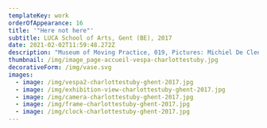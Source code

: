 ```yaml
---
templateKey: work
orderOfAppearance: 16
title: '"Here not here"'
subtitle: LUCA School of Arts, Gent (BE), 2017
date: 2021-02-02T11:59:48.272Z
description: "Museum of Moving Practice, 019, Pictures: Michiel De Cleene, Tom De Visscher "
thumbnail: /img/image_page-accueil-vespa-charlottestuby.jpg
decorativeForm: /img/vase.svg
images:
  - image: /img/vespa2-charlottestuby-ghent-2017.jpg
  - image: /img/exhibition-view-charlottestuby-ghent-2017.jpg
  - image: /img/camera-charlottestuby-ghent-2017.jpg
  - image: /img/frame-charlottestuby-ghent-2017.jpg
  - image: /img/clock-charlottestuby-ghent-2017.jpg
---
```

